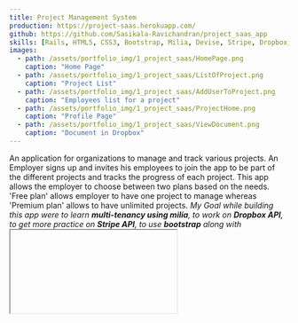 ```yaml
---
title: Project Management System
production: https://project-saas.herokuapp.com/
github: https://github.com/Sasikala-Ravichandran/project_saas_app
skills: [Rails, HTML5, CSS3, Bootstrap, Milia, Devise, Stripe, Dropbox, GIT]
images:
  - path: /assets/portfolio_img/1_project_saas/HomePage.png
    caption: "Home Page"
  - path: /assets/portfolio_img/1_project_saas/ListOfProject.png
    caption: "Project List"
  - path: /assets/portfolio_img/1_project_saas/AddUserToProject.png
    caption: "Employees list for a project"
  - path: /assets/portfolio_img/1_project_saas/ProjectHome.png
    caption: "Profile Page"
  - path: /assets/portfolio_img/1_project_saas/ViewDocument.png
    caption: "Document in Dropbox" 
---
```


An application for organizations to manage and track various projects. An Employer signs up and invites his employees to join the app to be part of the different projects and tracks the progress of each project. This app allows the employer to choose between two plans based on the needs. 'Free plan' allows employer to have one project to manage whereas
'Premium plan' allows to have unlimited projects.
*My Goal while building this app were to learn **multi-tenancy using milia**, to work on **Dropbox API**, to get more practice on **Stripe API**, to use **bootstrap** along with **<iframe> tags***. Don't forget to check out [README](https://github.com/Sasikala-Ravichandran/project_saas_app){:target="_blank"}{:class="tag_links"} for more information about gems used and features of this app!